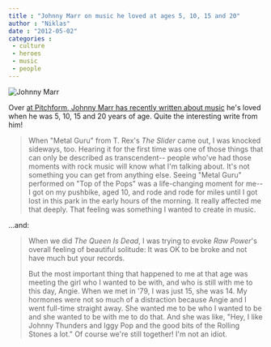 ```yaml
---
title : "Johnny Marr on music he loved at ages 5, 10, 15 and 20"
author : "Niklas"
date : "2012-05-02"
categories : 
 - culture
 - heroes
 - music
 - people
---
```


![Johnny Marr](http://www.andertons.co.uk/Products/i/xl_2_0116400750.jpg)

Over [at Pitchform, Johnny Marr has recently written about music](http://pitchfork.com/features/5-10-15-20/8808-johnny-marr) he's loved when he was 5, 10, 15 and 20 years of age. Quite the interesting write from him!

> When "Metal Guru" from T. Rex's _The Slider_ came out, I was knocked sideways, too. Hearing it for the first time was one of those things that can only be described as transcendent-- people who've had those moments with rock music will know what I'm talking about. It's not something you can get from anything else. Seeing "Metal Guru" performed on "Top of the Pops" was a life-changing moment for me-- I got on my pushbike, aged 10, and rode and rode for miles until I got lost in this park in the early hours of the morning. It really affected me that deeply. That feeling was something I wanted to create in music.

...and:

> When we did _The Queen Is Dead_, I was trying to evoke _Raw Power_'s overall feeling of beautiful solitude: It was OK to be broke and not have much but your records.
> 
> But the most important thing that happened to me at that age was meeting the girl who I wanted to be with, and who is still with me to this day, Angie. When we met in '79, I was just 15, she was 14. My hormones were not so much of a distraction because Angie and I went full-time straight away. She wanted me to be who I wanted to be and she wanted to be with me to do that. And she was like, "Hey, I like Johnny Thunders and Iggy Pop and the good bits of the Rolling Stones a lot." Of course we're still together! I'm not an idiot.

